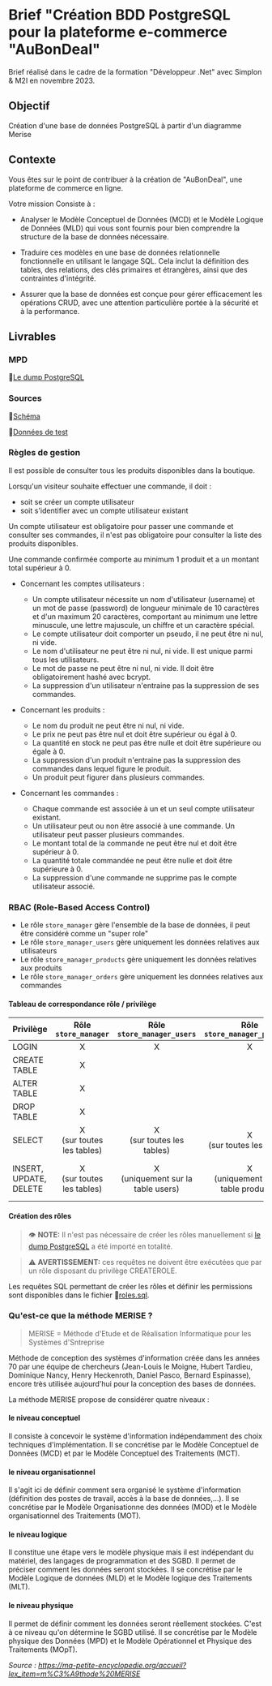 # Brief "Création BDD PostgreSQL pour la plateforme e-commerce "AuBonDeal"

Brief réalisé dans le cadre de la formation "Développeur .Net" avec Simplon & M2I en novembre 2023.

## Objectif

Création d'une base de données PostgreSQL à partir d'un diagramme Merise

## Contexte

Vous êtes sur le point de contribuer à la création de "AuBonDeal", une plateforme de commerce en ligne.

Votre mission Consiste à :

* Analyser le Modèle Conceptuel de Données (MCD) et le Modèle Logique de Données (MLD) qui vous sont fournis pour bien comprendre la structure de la base de données nécessaire.

* Traduire ces modèles en une base de données relationnelle fonctionnelle en utilisant le langage SQL. Cela inclut la définition des tables, des relations, des clés primaires et étrangères, ainsi que des contraintes d'intégrité.

* Assurer que la base de données est conçue pour gérer efficacement les opérations CRUD, avec une attention particulière portée à la sécurité et à la performance.

## Livrables

### MPD

📄[Le dump PostgreSQL](./dump.sql)

### Sources

📄[Schéma](./sources/schema.sql)

📄[Données de test](./tests/data.sql)

### Règles de gestion

Il est possible de consulter tous les produits disponibles dans la boutique.

Lorsqu'un visiteur souhaite effectuer une commande, il doit :
* soit se créer un compte utilisateur
* soit s'identifier avec un compte utilisateur existant

Un compte utilisateur est obligatoire pour passer une commande et consulter ses commandes, il n'est pas obligatoire pour consulter la liste des produits disponibles.

Une commande confirmée comporte au minimum 1 produit et a un montant total supérieur à 0.

* Concernant les comptes utilisateurs :
    * Un compte utilisateur nécessite un nom d'utilisateur (username) et un mot de passe (password) de longueur minimale de 10 caractères et d'un maximum 20 caractères, comportant au minimum une lettre minuscule, une lettre majuscule, un chiffre et un caractère spécial.
    * Le compte utilisateur doit comporter un pseudo, il ne peut être ni nul, ni vide.
    * Le nom d'utilisateur ne peut être ni nul, ni vide. Il est unique parmi tous les utilisateurs.
    * Le mot de passe ne peut être ni nul, ni vide. Il doit être obligatoirement hashé avec bcrypt.
    * La suppression d'un utilisateur n'entraine pas la suppression de ses commandes.

* Concernant les produits :
    * Le nom du produit ne peut être ni nul, ni vide.
    * Le prix ne peut pas être nul et doit être supérieur ou égal à 0.
    * La quantité en stock ne peut pas être nulle et doit être supérieure ou égale à 0.
    * La suppression d'un produit n'entraine pas la suppression des commandes dans lequel figure le produit.
    * Un produit peut figurer dans plusieurs commandes.

* Concernant les commandes :
    * Chaque commande est associée à un et un seul compte utilisateur existant.
    * Un utilisateur peut ou non être associé à une commande. Un utilisateur peut passer plusieurs commandes.
    * Le montant total de la commande ne peut être nul et doit être supérieur à 0.
    * La quantité totale commandée ne peut être nulle et doit être supérieure à 0.
    * La suppression d'une commande ne supprime pas le compte utilisateur associé.

### RBAC (Role-Based Access Control)

* Le rôle ``store_manager`` gère l'ensemble de la base de données, il peut être considéré comme un "super role"
* Le rôle ``store_manager_users`` gère uniquement les données relatives aux utilisateurs
* Le rôle ``store_manager_products`` gère uniquement les données relatives aux produits
* Le rôle ``store_manager_orders`` gère uniquement les données relatives aux commandes

#### Tableau de correspondance rôle / privilège

| Privilège | Rôle ``store_manager`` | Rôle ``store_manager_users`` | Rôle ``store_manager_products`` | Rôle ``store_manager_orders`` |
|---|:---:|:---:|:---:|:---:|
| LOGIN | X | X | X | X |
| CREATE TABLE | X |  |  |  |
| ALTER TABLE | X |  |  |  |
| DROP TABLE | X |  |  |  |
| SELECT | X<br>(sur toutes les tables) | X<br>(sur toutes les tables) | X<br>(sur toutes les tables) | X<br>(sur toutes les tables) |
| INSERT, UPDATE, DELETE | X<br>(sur toutes les tables) | X<br>(uniquement sur la table users) | X<br>(uniquement sur la table products) | X<br>(uniquement sur les tables orders et products_orders)

#### Création des rôles

> 👁️ **NOTE:** Il n'est pas nécessaire de créer les rôles manuellement si [le dump PostgreSQL](./dump.sql) a été importé en totalité.

> ⚠️ **AVERTISSEMENT:** ces requêtes ne doivent être exécutées que par un rôle disposant du privilège CREATEROLE.

Les requêtes SQL permettant de créer les rôles et définir les permissions sont disponibles dans le fichier 📄[roles.sql](./sources/roles.sql).

### Qu'est-ce que la méthode MERISE ?

> MERISE = Méthode d'Etude et de Réalisation Informatique pour les Systèmes d'Sntreprise

Méthode de conception des systèmes d'information créée dans les années 70 par une équipe de chercheurs (Jean-Louis le Moigne, Hubert Tardieu, Dominique Nancy, Henry Heckenroth, Daniel Pasco, Bernard Espinasse), encore très utilisée aujourd'hui pour la conception des bases de données.

La méthode MERISE propose de considérer quatre niveaux :

#### le niveau conceptuel
Il consiste à concevoir le système d'information indépendamment des choix techniques d'implémentation. Il se concrétise par le Modèle Conceptuel de Données (MCD) et par le Modèle Conceptuel des Traitements (MCT).

#### le niveau organisationnel
Il s'agit ici de définir comment sera organisé le système d'information (définition des postes de travail, accès à la base de données,...). Il se concrétise par le Modèle Organisationne des données (MOD) et le Modèle organisationnel des Traitements (MOT).

#### le niveau logique
Il constitue une étape vers le modèle physique mais il est indépendant du matériel, des langages de programmation et des SGBD. Il permet de préciser comment les données seront stockées. Il se concrétise par le Modèle Logique de données (MLD) et le Modèle logique des Traitements (MLT).

#### le niveau physique
Il permet de définir comment les données seront réellement stockées. C'est à ce niveau qu'on détermine le SGBD utilisé. Il se concrétise par le Modèle physique des Données (MPD) et le Modèle Opérationnel et Physique des Traitements (MOpT).

_Source : https://ma-petite-encyclopedie.org/accueil?lex_item=m%C3%A9thode%20MERISE_